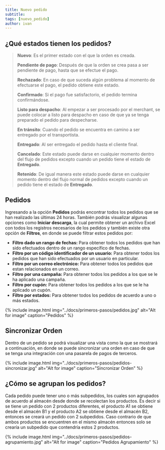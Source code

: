 ```yaml
---
title: Nuevo pedido
subtitle: 
tags: [nuevo_pedido]
author: ivan
---
```

## ¿Qué estados tienen los pedidos?

> **Nuevo**: Es el primer estado con el que la orden es creada.
> 
> **Pendiente de pago**: Después de que la orden se crea pasa a ser pendiente de pago, hasta que se efectue el pago.
> 
> **Rechazado**: En caso de que suceda algún problema al momento de efectuarse el pago, el pedido obtiene este estado.
> 
> **Confirmado**: Si el pago fue satisfactorio, el pedido termina confirmándose.
> 
> **Listo para despacho**: Al empezar a ser procesado por el merchant, se puede colocar a listo para despacho en caso de que ya se tenga preparado el pedido para despecharse.
> 
> **En tránsito**: Cuando el pedido se encuentra en camino a ser entregado por el transportista.
> 
> **Entregado**: Al ser entregado el pedido hasta el cliente final.
> 
> **Cancelado**: Este estado puede darse en cualquier momento dentro del flujo de pedidos excepto cuando un pedido tiene el estado de **Entregado**.
> 
> **Retenido**: De igual manera este estado puede darse en cualquier momento dentro del flujo normal de pedidos excepto cuando un pedido tiene el estado de **Entregado**.

## Pedidos
Ingresando a la opción **Pedidos** podrás encontrar todos los pedidos que se han realizado las últimas 24 horas. También podrás visualizar algunas opciones como **Iniciar descarga**, la cual permite obtener un archivo Excel con todos los registros necesarios de los pedidos y también existe otra opción de **Filtros**, en donde se puede filtrar estos pedidos por: 
 * **Filtro dado un rango de fechas:** Para obtener todos los pedidos que han sido efectuados dentro de un rango específico de fechas.
 * **Filtro por un código identificador de un usuario:** Para obtener todos los pedidos que han sido efectuados por un usuario en particular.
 * **Filtro por un correo electrónico:** Para obtener todos los pedidos que estan relacionados en un correo.
 * **Filtro por una campaña:** Para obtener todos los pedidos a los que se le ha aplicado una campaña.
 * **Filtro por cupón:** Para obtener todos los pedidos a los que se le ha aplicado un cupón.
 * **Filtro por estados:** Para obtener todos los pedidos de acuerdo a uno o más estados.

{% include image.html img="../docs/primeros-pasos/pedidos.jpg" alt="Alt for image" caption="Pedidos" %}

## Sincronizar Orden
Dentro de un pedido se podrá visualizar una vista como la que se mostrará a continuación, en donde se puede sincronizar una orden en caso de que se tenga una integración con una pasarela de pagos de terceros.

{% include image.html img="../docs/primeros-pasos/pedidos-sincronizar.jpg" alt="Alt for image" caption="Sincronizar Orden" %}

## ¿Cómo se agrupan los pedidos?
Cada pedido puede tener uno o más subpedidos, los cuales son agrupados de acuerdo al almacén desde donde se recolectan los productos. Es decir si se tiene un pedido con 2 productos diferentes, el producto A1 se obtiene desde el almacén B1 y el producto A2 se obtiene desde el almacén B2, entonces se creará un pedido con 2 subpedidos. Caso contrario de que ambos productos se encuentren en el mismo almacén entonces solo se crearía un subpedido que contendría estos 2 productos.

{% include image.html img="../docs/primeros-pasos/pedidos-agrupamiento.jpg" alt="Alt for image" caption="Pedidos Agrupamiento" %}